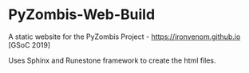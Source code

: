 # PyZombis-Web-Build
A static website for the PyZombis Project - https://ironvenom.github.io [GSoC 2019]

Uses Sphinx and Runestone framework to create the html files.

